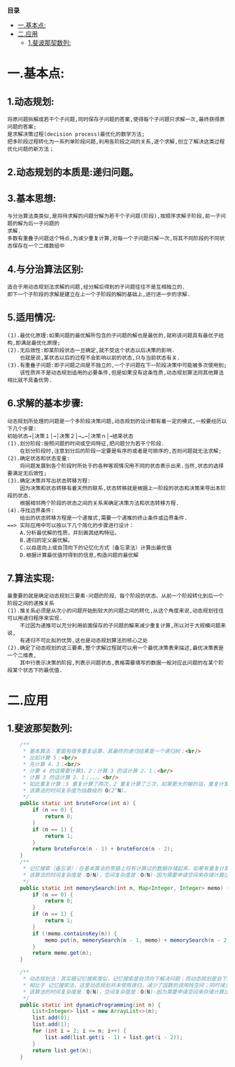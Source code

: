 <!-- START doctoc generated TOC please keep comment here to allow auto update -->
<!-- DON'T EDIT THIS SECTION, INSTEAD RE-RUN doctoc TO UPDATE -->
**目录**

- [一.基本点:](#%E4%B8%80%E5%9F%BA%E6%9C%AC%E7%82%B9)
- [二.应用](#%E4%BA%8C%E5%BA%94%E7%94%A8)
  - [1.斐波那契数列:](#1%E6%96%90%E6%B3%A2%E9%82%A3%E5%A5%91%E6%95%B0%E5%88%97)

<!-- END doctoc generated TOC please keep comment here to allow auto update -->

# 一.基本点:
## 1.动态规划:
    将原问题拆解成若干个子问题,同时保存子问题的答案,使得每个子问题只求解一次,最终获得原问题的答案;
    是求解决策过程(decision process)最优化的数学方法;
    把多阶段过程转化为一系列单阶段问题,利用各阶段之间的关系,逐个求解,创立了解决这类过程优化问题的新方法；
## 2.动态规划的本质是:递归问题。
## 3.基本思想:
    与分治算法类类似,是将待求解的问题分解为若干个子问题(阶段),按顺序求解子阶段,前一子问题的解为后一子问题的
    求解.
    多数有重叠子问题这个特点,为减少重复计算,对每一个子问题只解一次,将其不同阶段的不同状态保存在一个二维数组中
## 4.与分治算法区别:
    适合于用动态规划法求解的问题,经分解后得到的子问题往往不是互相独立的.
    即下一个子阶段的求解是建立在上一个子阶段的解的基础上,进行进一步的求解.
## 5.适用情况:
    (1).最优化原理:如果问题的最优解所包含的子问题的解也是最优的,就称该问题具有最优子结构,即满足最优化原理;
    (2).无后效性:即某阶段状态一旦确定,就不受这个状态以后决策的影响.
        也就是说,某状态以后的过程不会影响以前的状态,只与当前状态有关.
    (3).有重叠子问题:即子问题之间是不独立的,一个子问题在下一阶段决策中可能被多次使用到;
        该性质并不是动态规划适用的必要条件,但是如果没有这条性质,动态规划算法同其他算法相比就不具备优势.
## 6.求解的基本步骤:
    动态规划所处理的问题是一个多阶段决策问题,动态规划的设计都有着一定的模式,一般要经历以下几个步骤:
    初始状态→│决策１│→│决策２│→…→│决策ｎ│→结束状态
    (1).划分阶段:按照问题的时间或空间特征,把问题分为若干个阶段.
        在划分阶段时,注意划分后的阶段一定要是有序的或者是可排序的,否则问题就无法求解;
    (2).确定状态和状态变量:
        将问题发展到各个阶段时所处于的各种客观情况用不同的状态表示出来.当然,状态的选择要满足无后效性;
    (3).确定决策并写出状态转移方程:
        因为决策和状态转移有着天然的联系,状态转移就是根据上一阶段的状态和决策来导出本阶段的状态.
        根据相邻两个阶段的状态之间的关系来确定决策方法和状态转移方程.
    (4).寻找边界条件:
        给出的状态转移方程是一个递推式,需要一个递推的终止条件或边界条件.
    ==> 实际应用中可以按以下几个简化的步骤进行设计：
        A.分析最优解的性质，并刻画其结构特征。
        B.递归的定义最优解。
        C.以自底向上或自顶向下的记忆化方式（备忘录法）计算出最优值
        D.根据计算最优值时得到的信息,构造问题的最优解
## 7.算法实现:
    最重要的就是确定动态规划三要素-问题的阶段、每个阶段的状态、从前一个阶段转化到后一个阶段之间的递推关系
    (1).推关系必须是从次小的问题开始到较大的问题之间的转化,从这个角度来说,动态规划往往可以用递归程序来实现.
        不过因为递推可以充分利用前面保存的子问题的解来减少重复计算,所以对于大规模问题来说,
        有递归不可比拟的优势,这也是动态规划算法的核心之处
    (2).确定了动态规划的这三要素,整个求解过程就可以用一个最优决策表来描述,最优决策表是一个二维表,
        其中行表示决策的阶段,列表示问题状态,表格需要填写的数据一般对应此问题的在某个阶段某个状态下的最优值.

# 二.应用
## 1.斐波那契数列:
```java
	/**
     * 基本算法：里面有很多重复运算，其最终的递归结果是一个递归树；<br/>
     * 比如计算 5：<br/>
     * 先计算 4、3；<br/>
     * 计算 4 的话需要计算3、2；计算 3 的话计算 2、1；<br/>
     * 计算 3 的话计算 2、1；。。。。<br/>
     * 如此重复计算：3 重复计算了两次，2 重复计算了三次，如果更大的输的话，重复计算的次数将会非常巨大。<br/>
     * 该算法的时间复杂度为指数级的 O(2^N)。
     */
    public static int bruteForce(int n) {
        if (n == 0) {
            return 0;
        }
        if (n == 1) {
            return 1;
        }
        return bruteForce(n - 1) + bruteForce(n - 2);
    }
    /**
     * 记忆搜索（备忘录）：在基本算法的思路上将有计算过的数据存储起来，如果有重复计算的，就不递归调用；<br/>
     * 该算法的时间复杂度是：O(N)，空间复杂度是：O(N)-因为需要申请空间来存储计算过的数据
     */
    public static int memorySearch(int n, Map<Integer, Integer> memo) {
        if (n == 0) {
            return 0;
        }
        if (n == 1) {
            return 1;
        }
        if (!memo.containsKey(n)) {
            memo.put(n, memorySearch(n - 1, memo) + memorySearch(n - 2, memo));
        }
        return memo.get(n);
    }

    /**
     * 动态规划法：其实跟记忆搜索类似，记忆搜索是自顶向下解决问题；而动态规划是自下而上解决问题；<br/>
     * 相比于 记忆搜索法，这里动态规划并未使用递归，减少了函数的调用栈空间；同时减少了数据的搜索过程；<br/>
     * 该算法的时间复杂度是：O(N)，空间复杂度是：O(N)-因为需要申请空间来存储计算过的数据
     */
    public static int dynamicProgramming(int n) {
        List<Integer> list = new ArrayList<>(n);
        list.add(0);
        list.add(1);
        for (int i = 2; i <= n; i++) {
            list.add(list.get(i - 1) + list.get(i - 2));
        }
        return list.get(n);
    }
```

























